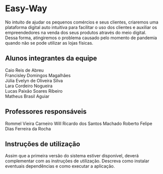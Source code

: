 # Easy-Way
No  intuito  de  ajudar  os  pequenos  comércios e  seus  clientes,  criaremos  uma plataforma  digital  auto  intuitiva  para facilitar  o  uso dos clientes e  auxiliar os empreendedores na venda dos seus produtos através do meio digital. Dessa forma, atingiremos o problema causado pelo momento de pandemia quando não se pode utilizar as lojas físicas.

## Alunos integrantes da equipe
Caio Reis de Abreu<br>
Francisley Domingos Magalhães<br>
Júlia Evelyn de Oliveira Silva<br>
Lara Cordeiro Nogueira<br>
Lucas Paixão Soares Ribeiro<br>
Matheus Brasil Aguiar<br>

## Professores responsáveis

Rommel Vieira Carneiro
Will Ricardo dos Santos Machado
Roberto Felipe Dias Ferreira da Rocha

## Instruções de utilização

Assim que a primeira versão do sistema estiver disponível, deverá complementar com as instruções de utilização. Descreva como instalar eventuais dependências e como executar a aplicação.
